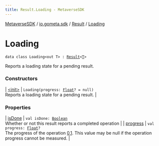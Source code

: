 ```yaml
---
title: Result.Loading - MetaverseSDK
---
```


[MetaverseSDK](../../../index.html) / [io.gometa.sdk](../../index.html) / [Result](../index.html) / [Loading](./index.html)

# Loading

`data class Loading<out T> : `[`Result`](../index.html)`<`[`T`](index.html#T)`>`

Reports a loading state for a pending result.

### Constructors

| [&lt;init&gt;](-init-.html) | `Loading(progress: `[`Float`](https://kotlinlang.org/api/latest/jvm/stdlib/kotlin/-float/index.html)`? = null)`<br>Reports a loading state for a pending result. |

### Properties

| [isDone](is-done.html) | `val isDone: `[`Boolean`](https://kotlinlang.org/api/latest/jvm/stdlib/kotlin/-boolean/index.html)<br>Whether or not this result reports a completed operation |
| [progress](progress.html) | `val progress: `[`Float`](https://kotlinlang.org/api/latest/jvm/stdlib/kotlin/-float/index.html)`?`<br>The progress of the operation [0,1](#). This value may be null if the operation progress cannot be measured. |


